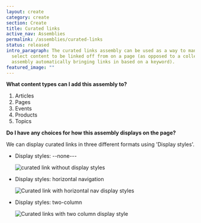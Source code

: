 ```yaml
---
layout: create
category: create
section: Create
title: Curated links
active_nav: Assemblies
permalink: /assemblies/curated-links
status: released
intro_paragraph: The curated links assembly can be used as a way to manually
  select content to be linked off from on a page (as opposed to a collection
  assembly automatically bringing links in based on a keyword).
featured_image: ""
---
```

**What content types can I add this assembly to?**

1. Articles
2. Pages
3. Events
4. Products
5. Topics

**Do I have any choices for how this assembly displays on the page?**

We can display curated links in three different formats using 'Display styles'.

* Display styles: --none---

  ![curated link without display styles](/design-manual/assets/uploads/curated-link.png)
* Display styles: horizontal navigation

  ![Curated link with horizontal nav display styles](/design-manual/assets/uploads/curated-link-horizontal.png)
* Display styles: two-column

  ![Curated links with two column display style](/design-manual/assets/uploads/curated-link-2col.png)